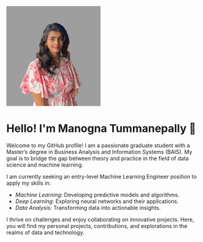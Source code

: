 ![Alt text](manognat-image.jpg)

# Hello! I'm Manogna Tummanepally 👋

Welcome to my GitHub profile! I am a passionate graduate student with a Master’s degree in Business Analysis and Information Systems (BAIS). My goal is to bridge the gap between theory and practice in the field of data science and machine learning.

I am currently seeking an entry-level Machine Learning Engineer position to apply my skills in:

- *Machine Learning*: Developing predictive models and algorithms.
- *Deep Learning*: Exploring neural networks and their applications.
- *Data Analysis*: Transforming data into actionable insights.

I thrive on challenges and enjoy collaborating on innovative projects. Here, you will find my personal projects, contributions, and explorations in the realms of data and technology.
